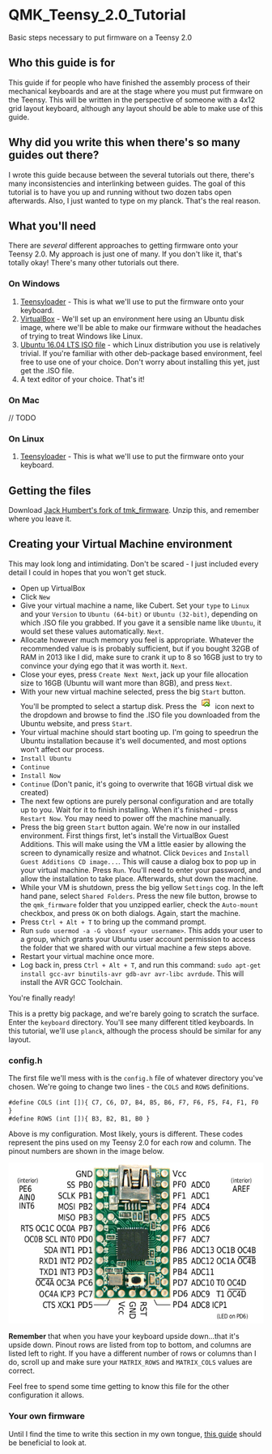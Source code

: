 # QMK_Teensy_2.0_Tutorial
Basic steps necessary to put firmware on a Teensy 2.0

## Who this guide is for
This guide if for people who have finished the assembly process of their mechanical keyboards and are at the stage where you must put firmware on the Teensy. This will be written in the perspective of someone with a 4x12 grid layout keyboard, although any layout should be able to make use of this guide.

## Why did you write this when there's so many guides out there?
I wrote this guide because between the several tutorials out there, there's many inconsistencies and interlinking between guides. The goal of this tutorial is to have you up and running without two dozen tabs open afterwards. Also, I just wanted to type on my planck. That's the real reason.

## What you'll need
There are *several* different approaches to getting firmware onto your Teensy 2.0. My approach is just one of many. If you don't like it, that's totally okay! There's many other tutorials out there.

### On Windows
1. [Teensyloader](https://www.pjrc.com/teensy/loader.html) - This is what we'll use to put the firmware onto your keyboard.
2. [VirtualBox](https://www.virtualbox.org/wiki/Downloads) - We'll set up an environment here using an Ubuntu disk image, where we'll be able to make our firmware without the headaches of trying to treat Windows like Linux.
3. [Ubuntu 16.04 LTS ISO file](https://www.ubuntu.com/download/desktop) - which Linux distribution you use is relatively trivial. If you're familiar with other deb-package based environment, feel free to use one of your choice. Don't worry about installing this yet, just get the .ISO file.
4. A text editor of your choice. That's it!

### On Mac
// TODO

### On Linux
1. [Teensyloader](http://www.pjrc.com/teensy/loader_linux.html) - This is what we'll use to put the firmware onto your keyboard.

## Getting the files
Download [Jack Humbert's fork of tmk_firmware](https://github.com/jackhumbert/qmk_firmware/archive/master.zip). Unzip this, and remember where you leave it.

## Creating your Virtual Machine environment
This may look long and intimidating. Don't be scared - I just included every detail I could in hopes that you won't get stuck.
- Open up VirtualBox
- Click `New`
- Give your virtual machine a name, like Cubert. Set your `type` to `Linux` and your `Version` to `Ubuntu (64-bit)` or `Ubuntu (32-bit)`, depending on which .ISO file you grabbed. If you gave it a sensible name like `Ubuntu`, it would set these values automatically. `Next`.
- Allocate however much memory you feel is appropriate. Whatever the recommended value is is probably sufficient, but if you bought 32GB of RAM in 2013 like I did, make sure to crank it up to 8 so 16GB just to try to convince your dying ego that it was worth it. `Next`.
- Close your eyes, press `Create Next Next`, jack up your file allocation size to 16GB (Ubuntu will want more than 8GB), and press `Next`.
- With your new virtual machine selected, press the big `Start` button. You'll be prompted to select a startup disk. Press the ![Choose .ISO icon](images/chooseiso.png) icon next to the dropdown and browse to find the .ISO file you downloaded from the Ubuntu website, and press `Start`.
- Your virtual machine should start booting up. I'm going to speedrun the Ubuntu installation because it's well documented, and most options won't affect our process.
 - `Install Ubuntu`
 - `Continue`
 - `Install Now`
 - `Continue` (Don't panic, it's going to overwrite that 16GB virtual disk we created)
 - The next few options are purely personal configuration and are totally up to you. Wait for it to finish installing. When it's finished - press `Restart Now`. You may need to power off the machine manually.
- Press the big green `Start` button again. We're now in our installed environment. First things first, let's install the VirtualBox Guest Additions. This will make using the VM a little easier by allowing the screen to dynamically resize and whatnot. Click `Devices` and `Install Guest Additions CD image...`. This will cause a dialog box to pop up in your virtual machine. Press `Run`. You'll need to enter your password, and allow the installation to take place. Afterwards, shut down the machine.
- While your VM is shutdown, press the big yellow `Settings` cog. In the left hand pane, select `Shared Folders`. Press the new file button, browse to the `qmk_firmware` folder that you unzipped earlier, check the `Auto-mount` checkbox, and press `OK` on both dialogs. Again, start the machine.
- Press `Ctrl + Alt + T` to bring up the command prompt.
 - Run `sudo usermod -a -G vboxsf <your username>`. This adds your user to a group, which grants your Ubuntu user account permission to access the folder that we shared with our virtual machine a few steps above.
- Restart your virtual machine once more.
- Log back in, press `Ctrl + Alt + T`, and run this command: `sudo apt-get install gcc-avr binutils-avr gdb-avr avr-libc avrdude`. This will install the AVR GCC Toolchain.

You're finally ready!

This is a pretty big package, and we're barely going to scratch the surface. Enter the `keyboard` directory. You'll see many different titled keyboards. In this tutorial, we'll use `planck`, although the process should be similar for any layout.

### config.h
The first file we'll mess with is the `config.h` file of whatever directory you've chosen. We're going to change two lines - the `COLS` and `ROWS` definitions.

    #define COLS (int []){ C7, C6, D7, B4, B5, B6, F7, F6, F5, F4, F1, F0 }
    #define ROWS (int []){ B3, B2, B1, B0 }

Above is my configuration. Most likely, yours is different. These codes represent the pins used on my Teensy 2.0 for each row and column. The pinout numbers are shown in the image below.

![Teensy 2.0 pinouts](images/pinout.png)

**Remember** that when you have your keyboard upside down...that it's upside down. Pinout rows are listed from top to bottom, and columns are listed left to right. If you have a different number of rows or columns than I do, scroll up and make sure your `MATRIX_ROWS` and `MATRIX_COLS` values are correct.

Feel free to spend some time getting to know this file for the other configuration it allows.

### Your own firmware

Until I find the time to write this section in my own tongue, [this guide](https://github.com/etergo/JH-TMK-Tutorial/blob/master/TUTORIAL.md) should be beneficial to look at.
